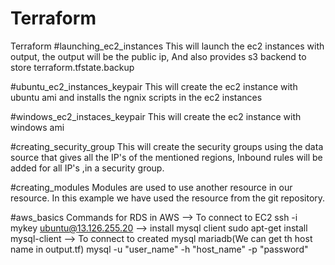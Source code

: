 # Terraform
Terraform
#launching_ec2_instances
  This will launch the ec2 instances with output, the output will be the public ip,
  And also provides s3 backend to store terraform.tfstate.backup

#ubuntu_ec2_instances_keypair
  This will create the ec2 instance with ubuntu ami and installs the ngnix scripts in the ec2 instances

#windows_ec2_instaces_keypair
  This will create the ec2 instance with windows ami

#creating_security_group
  This will create the security groups using the data source that gives all the IP's of the mentioned regions,
  Inbound rules will be added for all IP's ,in a security group.

#creating_modules
  Modules are used to use another resource in our resource.
  In this example we have used the resource from the git repository.

#aws_basics
  Commands for RDS in AWS
  --> To connect to EC2
  ssh -i mykey ubuntu@13.126.255.20
  --> install mysql client
  sudo apt-get install mysql-client
  --> To connect to created mysql mariadb(We can get th host name in output.tf)
  mysql -u "user_name" -h "host_name" -p "password"

